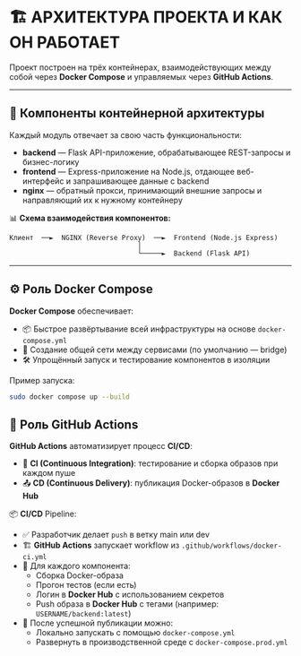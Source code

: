 # 🏗️ АРХИТЕКТУРА ПРОЕКТА И КАК ОН РАБОТАЕТ

Проект построен на трёх контейнерах, взаимодействующих между собой через **Docker Compose** и управляемых через **GitHub Actions**.

---

## 🧩 Компоненты контейнерной архитектуры

Каждый модуль отвечает за свою часть функциональности:

- **backend** — Flask API-приложение, обрабатывающее REST-запросы и бизнес-логику  
- **frontend** — Express-приложение на Node.js, отдающее веб-интерфейс и запрашивающее данные с backend  
- **nginx** — обратный прокси, принимающий внешние запросы и направляющий их к нужному контейнеру

📊 **Схема взаимодействия компонентов:**

```text
Клиент  ──►  NGINX (Reverse Proxy)  ──►  Frontend (Node.js Express)
                                │
                                └─────►  Backend (Flask API)
```

---

## ⚙️ Роль Docker Compose

**Docker Compose** обеспечивает:

- 📦 Быстрое развёртывание всей инфраструктуры на основе `docker-compose.yml`
- 🔗 Создание общей сети между сервисами (по умолчанию — bridge)
- 🛠️ Упрощённый запуск и тестирование компонентов в изоляции

Пример запуска:

```bash
sudo docker compose up --build
```

## 🔁 Роль GitHub Actions

**GitHub Actions** автоматизирует процесс **CI/CD**:

- 🧪 **CI (Continuous Integration)**: тестирование и сборка образов при каждом пуше
- 📤 **CD (Continuous Delivery)**: публикация Docker-образов в **Docker Hub**

📦 **CI/CD** Pipeline:

- ✅ Разработчик делает `push` в ветку main или dev
- 🏗️ **GitHub Actions** запускает workflow из `.github/workflows/docker-ci.yml`
- 🐳 Для каждого компонента:
  - Сборка Docker-образа
  - Прогон тестов (если есть)
  - Логин в **Docker Hub** с использованием секретов
  - Push образа в **Docker Hub** с тегами (например: `USERNAME/backend:latest`)
- 🚀 После успешной публикации можно:
  - Локально запускать с помощью `docker-compose.yml`
  - Развернуть в производственной среде с `docker-compose.prod.yml`
